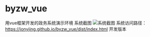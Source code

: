 # byzw_vue
用vue框架开发的政务系统演示环境
系统截图
![系统截图](https://github.com/jonyjing/byzw_vue/blob/master/%E7%B3%BB%E7%BB%9F%E6%88%AA%E5%9B%BE/20190411_152316.gif)
系统访问路径：https://jonyjing.github.io/byzw_vue/dist/index.html
开发版本
